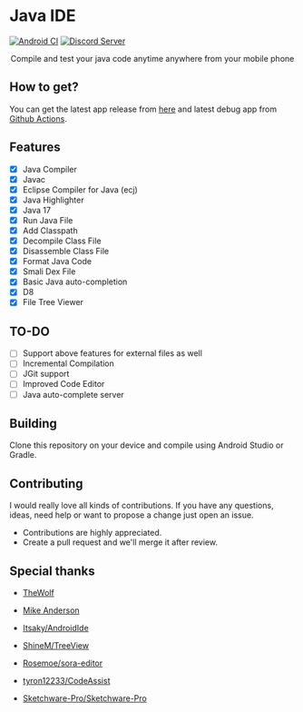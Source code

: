 # Java IDE

[![Android CI](https://github.com/PranavPurwar/Java-Ide/actions/workflows/android.yml/badge.svg)](https://github.com/PranavPurwar/Java-Ide/actions/workflows/android.yml)
[![Discord Server](https://img.shields.io/badge/chat-on%20discord-7289da)](https://discord.gg/8Gu6YCq2eS)

<div align='center'>

  Compile and test your java code anytime anywhere from your mobile phone

</div>

## How to get?

You can get the latest app release from [here](https://github.com/PranavPurwar/Java-Ide/releases) and latest debug app from [Github Actions](https://github.com/PranavPurwar/Java-Ide/actions).

## Features

- [x] Java Compiler
- [x] Javac
- [x] Eclipse Compiler for Java (ecj)
- [x] Java Highlighter
- [x] Java 17
- [x] Run Java File
- [x] Add Classpath
- [x] Decompile Class File
- [x] Disassemble Class File
- [x] Format Java Code
- [x] Smali Dex File
- [x] Basic Java auto-completion
- [x] D8
- [x] File Tree Viewer

## TO-DO

- [ ] Support above features for external files as well
- [ ] Incremental Compilation
- [ ] JGit support
- [ ] Improved Code Editor
- [ ] Java auto-complete server

## Building

Clone this repository on your device and compile using Android Studio or Gradle.

## Contributing

I would really love all kinds of contributions. If you have any questions, ideas, need help or want to propose a change just open an issue.

- Contributions are highly appreciated.
- Create a pull request and we'll merge it after review.
 
## Special thanks

- [TheWolf](https://github.com/thewolfprod)

- [Mike Anderson](https://github.com/MikeAndrson)

- [Itsaky/AndroidIde](https://github.com/Itsaky/AndroidIde)

- [ShineM/TreeView](https://github.com/shineM/TreeView)

- [Rosemoe/sora-editor](https://github.com/Rosemoe/sora-editor)

- [tyron12233/CodeAssist](https://github.com/tyron12233/CodeAssist)

- [Sketchware-Pro/Sketchware-Pro](https://github.com/Sketchware-Pro)
